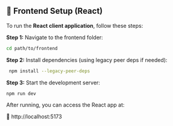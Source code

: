 ## 🎯 **Frontend Setup (React)**

To run the **React client application**, follow these steps:

**Step 1:** Navigate to the frontend folder:
```bash
cd path/to/frontend
```

**Step 2:** Install dependencies (using legacy peer deps if needed):

```bash
 npm install --legacy-peer-deps
```

**Step 3:** Start the development server:

```bash
npm run dev
```

After running, you can access the React app at:

🔗 http://localhost:5173 
